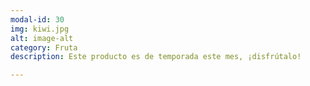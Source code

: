 ```yaml
---
modal-id: 30
img: kiwi.jpg
alt: image-alt
category: Fruta
description: Este producto es de temporada este mes, ¡disfrútalo!

---
```

